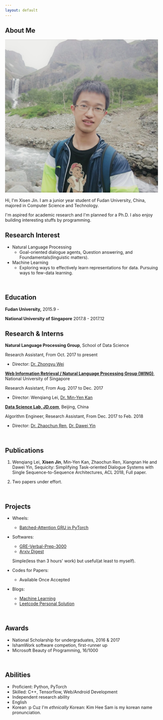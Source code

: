 ```yaml
---
layout: default
---
```


## About Me

<img class="profile-picture" src="self.jpg">

Hi, I'm Xisen Jin. I am a junior year student of Fudan University, China, majored in Computer Science and Technology.

I'm aspired for academic research and I'm planned for a Ph.D. I also enjoy building interesting stuffs by programming.
<br>

## Research Interest

- Natural Language Processing
    - Goal-oriented dialogue agents, Question answering, and Foundamentals(linguistic matters).
- Machine Learning
    - Exploring ways to effectively learn representations for data. Pursuing ways to few-data learning.
<br>

## Education

<b>Fudan University,</b> 2015.9 -

<b>National University of Singapore</b> 2017.8 - 2017.12
<br>

## Research & Interns

<b>Natural Language Processing Group</b>, School of Data Science

Research Assistant, From Oct. 2017 to present

  - Director: [Dr. Zhongyu Wei](https://wei-zhongyu.github.io/)

<b>[Web Information Retrieval / Natural Language Processing Group (WING)](http://wing.comp.nus.edu.sg/)</b>, National University of Singapore

Research Assistant, From Aug. 2017 to Dec. 2017
- Director: Wenqiang Lei, [Dr. Min-Yen Kan](http://www.comp.nus.edu.sg/~kanmy/)


<b>[Data Science Lab, JD.com](http://datascience.jd.com)</b>, Beijing, China

Algorithm Engineer, Research Assistant, From Dec. 2017 to Feb. 2018
- Director: [Dr. Zhaochun Ren](https://sites.google.com/site/zren87/), [Dr. Dawei Yin](http://www.yindawei.com/)
<br>

## Publications

1. Wenqiang Lei, **Xisen Jin**, Min-Yen Kan, Zhaochun Ren, Xiangnan He and Dawei Yin, Sequicity: Simplifying Task-oriented Dialogue Systems with Single Sequence-to-Sequence Architectures, ACL 2018, Full paper.

2. Two papers under effort.
<br>

## Projects
- Wheels: 
    - [Batched-Attention GRU in PyTorch](https://github.com/AuCson/PyTorch-Batch-Attention-Seq2seq)

- Softwares: 
    - [GRE-Verbal-Prep-3000](https://github.com/AuCson/GRE-3000-Memory-Helper)
    - [Arxiv Digest](https://aucson.github.io/arxiv_digest.html)
    
    Simple(less than 3 hours' work) but useful(at least to myself).

- Codes for Papers:
    - Available Once Accepted

- Blogs:
    - [Machine Learning](https://aucson.github.io/ml-techblog/)
    - [Leetcode Personal Solution](https://aucson.gitbooks.io/leetcode-rec/content/)
<br>

## Awards
- National Scholarship for undergraduates, 2016 & 2017
- IshamWork software competion, first-runner up
- Microsoft Beauty of Programming, 16/1000
<br>

## Abilities
- Proficient: Python, PyTorch
- Skilled: C++, Tensorflow, Web/Android Development
- Independent research ability
- English
- Korean :p Cuz I'm *ethnically* Korean: Kim Hee Sam is my korean name pronunciation. 
<br>
